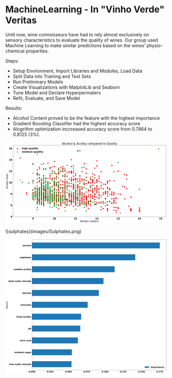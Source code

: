# MachineLearning - In "Vinho Verde" Veritas

Until now, wine connoisseurs have had to rely almost exclusively on sensory characteristics to evaluate the quality of wines. Our group used Machine Learning to make similar predictions based on the wines’ physio-chemical properties.

Steps:

- Setup Environment, Import Libraries and Modules, Load Data
- Split Data into Training and Test Sets
- Run Preliminary Models
- Create Visualizations with MatplotLib and Seaborn
- Tune Model and Declare Hyperpermaters
- Refit, Evaluate, and Save Model

Results:

- Alcohol Content proved to be the feature with the highest importance
- Gradient Boosting Classifier had the highest accuracy score
- Alogrithm optimization inccreased accuracy score from 0.7864 to 0.8125 (3%).

![alcohol](images/Alcohol.png)

![sulphates}(images/Sulphates.png)

![featureimportance](images/FeatureImportance.png)
